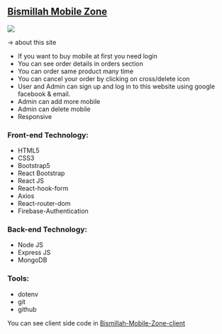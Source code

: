 ## [Bismillah Mobile Zone](https://happy-zone-store.web.app/)

<img src="https://i.ibb.co/7Q7tQrm/Bismillah-Mobile-Zone.png" />

 -> about this site

- If you want to buy mobile at first you need login
- You can see order details in orders section
- You can order same product many time 
- You can cancel your order by clicking on cross/delete icon
- User and Admin can sign up and log in to this website using google facebook & email.
- Admin can add more mobile
- Admin can delete mobile
- Responsive

### Front-end Technology:

- HTML5
- CSS3
- Bootstrap5
- React Bootstrap
- React JS
- React-hook-form
- Axios
- React-router-dom
- Firebase-Authentication

### Back-end Technology:

- Node JS
- Express JS
- MongoDB

### Tools:

- dotenv
- git
- github



You can see client side code in [Bismillah-Mobile-Zone-client](https://github.com/farhan-nahid/bismillah-mobile-zone-client)
